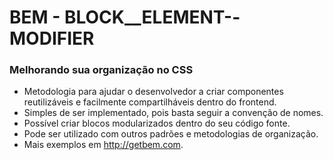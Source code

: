 # BEM - BLOCK__ELEMENT--MODIFIER
### Melhorando sua organização no CSS

- Metodologia para ajudar o desenvolvedor a criar componentes reutilizáveis e facilmente compartilháveis dentro do frontend.
- Simples de ser implementado, pois basta seguir a convenção de nomes.
- Possível criar blocos modularizados dentro do seu código fonte.
- Pode ser utilizado com outros padrões e metodologias de organização.
- Mais exemplos em http://getbem.com.